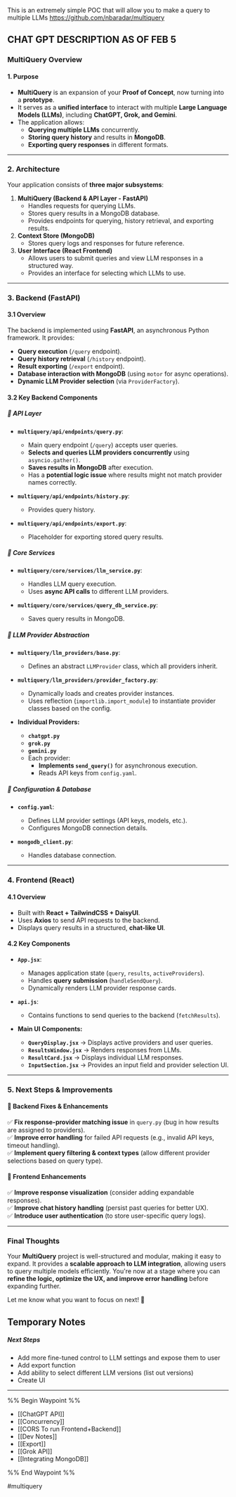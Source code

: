 This is an extremely simple POC that will allow you to make a query to multiple LLMs
https://github.com/nbaradar/multiquery

## CHAT GPT DESCRIPTION AS OF FEB 5
### **MultiQuery Overview**

#### **1. Purpose**

- **MultiQuery** is an expansion of your **Proof of Concept**, now turning into a **prototype**.
- It serves as a **unified interface** to interact with multiple **Large Language Models (LLMs)**, including **ChatGPT, Grok, and Gemini**.
- The application allows:
    - **Querying multiple LLMs** concurrently.
    - **Storing query history** and results in **MongoDB**.
    - **Exporting query responses** in different formats.

---

### **2. Architecture**

Your application consists of **three major subsystems**:

1. **MultiQuery (Backend & API Layer - FastAPI)**
    - Handles requests for querying LLMs.
    - Stores query results in a MongoDB database.
    - Provides endpoints for querying, history retrieval, and exporting results.
2. **Context Store (MongoDB)**
    - Stores query logs and responses for future reference.
3. **User Interface (React Frontend)**
    - Allows users to submit queries and view LLM responses in a structured way.
    - Provides an interface for selecting which LLMs to use.

---

### **3. Backend (FastAPI)**

#### **3.1 Overview**

The backend is implemented using **FastAPI**, an asynchronous Python framework. It provides:

- **Query execution** (`/query` endpoint).
- **Query history retrieval** (`/history` endpoint).
- **Result exporting** (`/export` endpoint).
- **Database interaction with MongoDB** (using `motor` for async operations).
- **Dynamic LLM Provider selection** (via `ProviderFactory`).

#### **3.2 Key Backend Components**

##### **🔹 API Layer**

- **`multiquery/api/endpoints/query.py`**:
    
    - Main query endpoint (`/query`) accepts user queries.
    - **Selects and queries LLM providers concurrently** using `asyncio.gather()`.
    - **Saves results in MongoDB** after execution.
    - Has a **potential logic issue** where results might not match provider names correctly.
- **`multiquery/api/endpoints/history.py`**:
    
    - Provides query history.
- **`multiquery/api/endpoints/export.py`**:
    
    - Placeholder for exporting stored query results.

##### **🔹 Core Services**

- **`multiquery/core/services/llm_service.py`**:
    
    - Handles LLM query execution.
    - Uses **async API calls** to different LLM providers.
- **`multiquery/core/services/query_db_service.py`**:
    
    - Saves query results in MongoDB.

##### **🔹 LLM Provider Abstraction**

- **`multiquery/llm_providers/base.py`**:
    
    - Defines an abstract `LLMProvider` class, which all providers inherit.
- **`multiquery/llm_providers/provider_factory.py`**:
    
    - Dynamically loads and creates provider instances.
    - Uses reflection (`importlib.import_module`) to instantiate provider classes based on the config.
- **Individual Providers:**
    
    - **`chatgpt.py`**
    - **`grok.py`**
    - **`gemini.py`**
    - Each provider:
        - **Implements `send_query()`** for asynchronous execution.
        - Reads API keys from `config.yaml`.

##### **🔹 Configuration & Database**

- **`config.yaml`**:
    
    - Defines LLM provider settings (API keys, models, etc.).
    - Configures MongoDB connection details.
- **`mongodb_client.py`**:
    
    - Handles database connection.

---

### **4. Frontend (React)**

#### **4.1 Overview**

- Built with **React + TailwindCSS + DaisyUI**.
- Uses **Axios** to send API requests to the backend.
- Displays query results in a structured, **chat-like UI**.

#### **4.2 Key Components**

- **`App.jsx`**:
    
    - Manages application state (`query`, `results`, `activeProviders`).
    - Handles **query submission** (`handleSendQuery`).
    - Dynamically renders LLM provider response cards.
- **`api.js`**:
    
    - Contains functions to send queries to the backend (`fetchResults`).
- **Main UI Components:**
    
    - **`QueryDisplay.jsx`** → Displays active providers and user queries.
    - **`ResultsWindow.jsx`** → Renders responses from LLMs.
    - **`ResultCard.jsx`** → Displays individual LLM responses.
    - **`InputSection.jsx`** → Provides an input field and provider selection UI.

---

### **5. Next Steps & Improvements**

#### **🔹 Backend Fixes & Enhancements**

✅ **Fix response-provider matching issue** in `query.py` (bug in how results are assigned to providers).  
✅ **Improve error handling** for failed API requests (e.g., invalid API keys, timeout handling).  
✅ **Implement query filtering & context types** (allow different provider selections based on query type).

#### **🔹 Frontend Enhancements**

✅ **Improve response visualization** (consider adding expandable responses).  
✅ **Improve chat history handling** (persist past queries for better UX).  
✅ **Introduce user authentication** (to store user-specific query logs).

---

### **Final Thoughts**

Your **MultiQuery** project is well-structured and modular, making it easy to expand. It provides a **scalable approach to LLM integration**, allowing users to query multiple models efficiently. You're now at a stage where you can **refine the logic, optimize the UX, and improve error handling** before expanding further.

Let me know what you want to focus on next! 🚀


## Temporary Notes
##### Next Steps
- Add more fine-tuned control to LLM settings and expose them to user
- Add export function
- Add ability to select different LLM versions (list out versions)
- Create UI

--- 

%% Begin Waypoint %%
- [[ChatGPT API]]
- [[Concurrency]]
- [[CORS To run Frontend+Backend]]
- [[Dev Notes]]
- [[Export]]
- [[Grok API]]
- [[Integrating MongoDB]]

%% End Waypoint %%

#multiquery